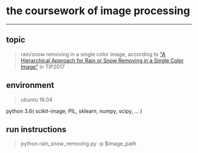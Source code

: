 # the coursework of image processing

---

## topic

>rain/snow removing in a single color image, according to ["A Hierarchical Approach for Rain or Snow Removing in a Single Color Image"](https://ieeexplore.ieee.org/abstract/document/7934435/) in TIP2017


## environment

>ubuntu 16.04

python 3.6( scikit-image, PIL, sklearn, numpy, scipy, ... )

## run instructions

>python rain_snow_removing.py -p \$image_path
